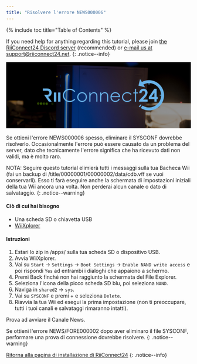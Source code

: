 ```yaml
---
title: "Risolvere l'errore NEWS000006"
---
```


{% include toc title="Table of Contents" %}

If you need help for anything regarding this tutorial, please join [the RiiConnect24 Discord server](https://discord.gg/rc24) (recommended) or [e-mail us at support@riiconnect24.net](mailto:support@riiconnect24.net).
{: .notice--info}

![RiiConnect24 Logo](/images/WiiRC24Logo.jpg)

Se ottieni l'errore NEWS000006 spesso, eliminare il SYSCONF dovrebbe risolverlo. Occasionalmente l'errore può essere causato da un problema del server, dato che tecnicamente l'errore significa che ha ricevuto dati non validi, ma è molto raro.

NOTA: Seguire questo tutorial elimierà tutti i messaggi sulla tua Bacheca Wii (fai un backup di /title/00000001/00000002/data/cdb.vff se vuoi conservarli). Esso ti farà eseguire anche la schermata di impostazioni iniziali della tua Wii ancora una volta. Non perderai alcun canale o dato di salvataggio.
{: .notice--warning}

#### Ciò di cui hai bisogno
* Una scheda SD o chiavetta USB
* [WiiXplorer](https://sourceforge.net/projects/wiixplorer/files/latest/download)

#### Istruzioni

1. Estari lo zip in /apps/ sulla tua scheda SD o dispositivo USB.
1. Avvia WiiXplorer.
1. Vai su `Start` -> `Settings` -> `Boot Settings` -> `Enable NAND write access` e poi rispondi `Yes` ad entrambi i dialoghi che appaiono a schermo.
1. Premi Back finché non hai raggiunto la schermata del File Explorer.
1. Seleziona l'icona della picco scheda SD blu, poi seleziona `NAND`.
1. Naviga in `shared2` -> `sys`.
1. Vai su `SYSCONF` e premi + e seleziona `Delete`.
1. Riavvia la tua Wii ed esegui la prima impostazione (non ti preoccupare, tutti i tuoi canali e salvataggi rimaranno intatti).

Prova ad avviare il Canale News.

Se ottieni l'errore NEWS/FORE000002 dopo aver eliminaro il file SYSCONF, performare una prova di connessione dovrebbe risolvere.
{: .notice--warning}

[Ritorna alla pagina di installazione di RiiConnect24](riiConnect24)
{: .notice--info}
